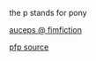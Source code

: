 the p stands for pony

[auceps @ fimfiction](https://www.fimfiction.net/user/394163/auceps)

[pfp source](https://derpibooru.org/images/2536093)
